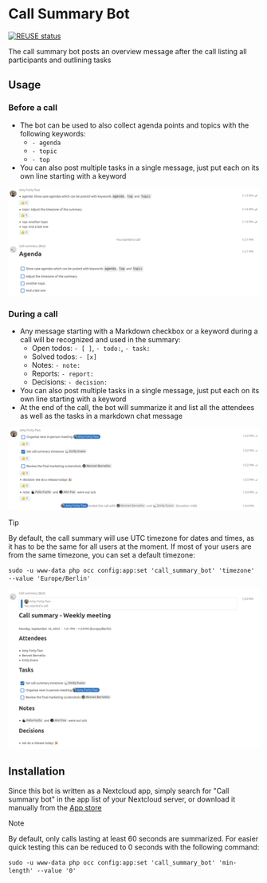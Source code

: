 <!--
  - SPDX-FileCopyrightText: 2023 Nextcloud GmbH and Nextcloud contributors
  - SPDX-License-Identifier: CC0-1.0
-->
# Call Summary Bot

[![REUSE status](https://api.reuse.software/badge/github.com/nextcloud/call_summary_bot)](https://api.reuse.software/info/github.com/nextcloud/call_summary_bot)

The call summary bot posts an overview message after the call listing all participants and outlining tasks

## Usage

### Before a call

- The bot can be used to also collect agenda points and topics with the following keywords:
  - `- agenda`
  - `- topic`
  - `- top`
- You can also post multiple tasks in a single message, just put each on its own line starting with a keyword

![Screenshot showing the agenda being posted when the call was started](docs/agenda.png)

### During a call

- Any message starting with a Markdown checkbox or a keyword during a call will be recognized and used in the summary:
  - Open todos: `- [ ]`, `- todo:`, `- task:`
  - Solved todos: `- [x]`
  - Notes: `- note:`
  - Reports: `- report:`
  - Decisions: `- decision:`
- You can also post multiple tasks in a single message, just put each on its own line starting with a keyword
- At the end of the call, the bot will summarize it and list all the attendees as well as the tasks in a markdown chat message

![Screenshot showing the chat log](docs/chatlog.png)

> [!TIP]
> By default, the call summary will use UTC timezone for dates and times, as it has to be the same for all users at the moment.
> If most of your users are from the same timezone, you can set a default timezone:
> ```shell
> sudo -u www-data php occ config:app:set 'call_summary_bot' 'timezone' --value 'Europe/Berlin'
> ```

![Screenshot showing the call summary message](docs/screenshot.png)

## Installation

Since this bot is written as a Nextcloud app, simply search for "Call summary bot" in the app list of your Nextcloud server, or download it manually from the [App store](https://apps.nextcloud.com/apps/call_summary_bot)

> [!NOTE]
> By default, only calls lasting at least 60 seconds are summarized. For easier quick testing this can be reduced to 0 seconds with the following command:
> ```shell
> sudo -u www-data php occ config:app:set 'call_summary_bot' 'min-length' --value '0'
> ```
